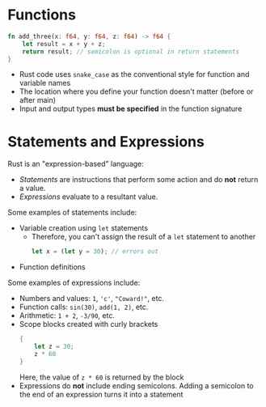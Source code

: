 # Functions

```rust
fn add_three(x: f64, y: f64, z: f64) -> f64 {
    let result = x + y + z;
    return result; // semicolon is optional in return statements
}
```

- Rust code uses `snake_case` as the conventional style for function and variable names
- The location where you define your function doesn't matter (before or after main)
- Input and output types **must be specified** in the function signature

# Statements and Expressions

Rust is an "expression-based" language:
- _Statements_ are instructions that perform some action and do **not** return a value.
- _Expressions_ evaluate to a resultant value.

Some examples of statements include:
- Variable creation using `let` statements
    - Therefore, you can't assign the result of a `let` statement to another
        ```rust
        let x = (let y = 30); // errors out
        ```
- Function definitions

Some examples of expressions include:
- Numbers and values: `1`, `'c'`, `"Coward!"`, etc.
- Function calls: `sin(30)`, `add(1, 2)`, etc.
- Arithmetic: `1 + 2`, `-3/90`, etc.
- Scope blocks created with curly brackets
    ```rust
    {
        let z = 30;
        z * 60
    }
    ```
    Here, the value of `z * 60` is returned by the block
- Expressions do **not** include ending semicolons. Adding a semicolon
to the end of an expression turns it into a statement
